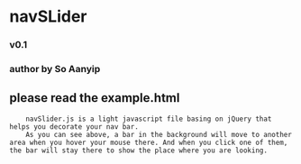 navSLider
===================================
### v0.1<br />  
### author by So Aanyip<br />

please read the example.html
----------------------------------- 

		navSlider.js is a light javascript file basing on jQuery that helps you decorate your nav bar.
		As you can see above, a bar in the background will move to another area when you hover your mouse there. And when you click one of them, the bar will stay there to show the place where you are looking.


